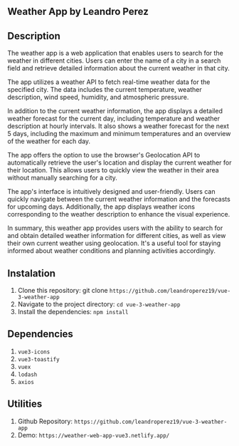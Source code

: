 ## Weather App by Leandro Perez

## Description

The weather app is a web application that enables users to search for the weather in different cities. Users can enter the name of a city in a search field and retrieve detailed information about the current weather in that city.

The app utilizes a weather API to fetch real-time weather data for the specified city. The data includes the current temperature, weather description, wind speed, humidity, and atmospheric pressure.

In addition to the current weather information, the app displays a detailed weather forecast for the current day, including temperature and weather description at hourly intervals. It also shows a weather forecast for the next 5 days, including the maximum and minimum temperatures and an overview of the weather for each day.

The app offers the option to use the browser's Geolocation API to automatically retrieve the user's location and display the current weather for their location. This allows users to quickly view the weather in their area without manually searching for a city.

The app's interface is intuitively designed and user-friendly. Users can quickly navigate between the current weather information and the forecasts for upcoming days. Additionally, the app displays weather icons corresponding to the weather description to enhance the visual experience.

In summary, this weather app provides users with the ability to search for and obtain detailed weather information for different cities, as well as view their own current weather using geolocation. It's a useful tool for staying informed about weather conditions and planning activities accordingly.

## Instalation

1. Clone this repository: git clone `https://github.com/leandroperez19/vue-3-weather-app`
2. Navigate to the project directory: `cd vue-3-weather-app`
3. Install the dependencies: `npm install`

## Dependencies 

1. `vue3-icons`
2. `vue3-toastify`
3. `vuex`
4. `lodash`
5. `axios`

## Utilities

1. Github Repository: `https://github.com/leandroperez19/vue-3-weather-app`
2. Demo: `https://weather-web-app-vue3.netlify.app/`